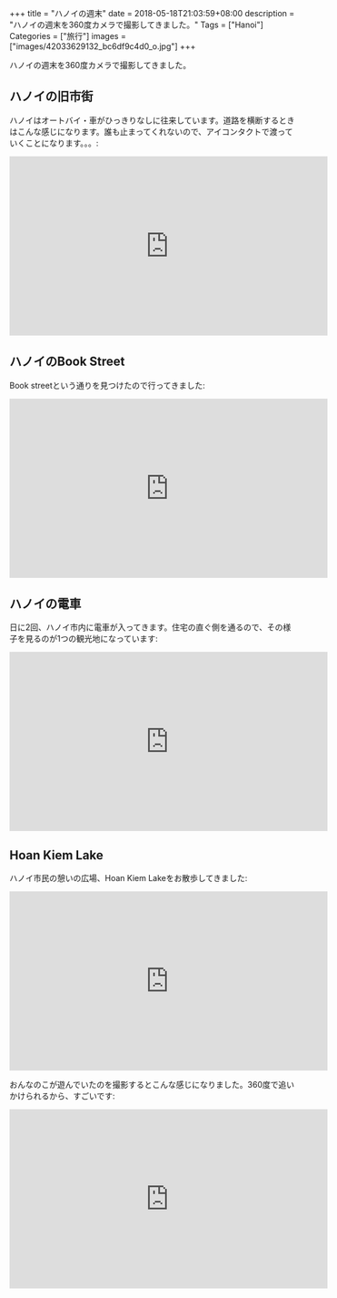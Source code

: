 +++
title = "ハノイの週末"
date = 2018-05-18T21:03:59+08:00
description = "ハノイの週末を360度カメラで撮影してきました。"
Tags = ["Hanoi"]
Categories = ["旅行"]
images = ["images/42033629132_bc6df9c4d0_o.jpg"]
+++

ハノイの週末を360度カメラで撮影してきました。

## ハノイの旧市街
ハノイはオートバイ・車がひっきりなしに往来しています。道路を横断するときはこんな感じになります。誰も止まってくれないので、アイコンタクトで渡っていくことになります。。。:

<iframe width="560" height="315" src="https://www.youtube.com/embed/MNeaCnSmI08?rel=0" frameborder="0" allow="autoplay; encrypted-media" allowfullscreen></iframe>

## ハノイのBook Street
Book streetという通りを見つけたので行ってきました:

<iframe width="560" height="315" src="https://www.youtube.com/embed/djffo4tHOq0?rel=0" frameborder="0" allow="autoplay; encrypted-media" allowfullscreen></iframe>

## ハノイの電車
日に2回、ハノイ市内に電車が入ってきます。住宅の直ぐ側を通るので、その様子を見るのが1つの観光地になっています:

<iframe width="560" height="315" src="https://www.youtube.com/embed/9CaKMDWMNso?rel=0" frameborder="0" allow="autoplay; encrypted-media" allowfullscreen></iframe>

## Hoan Kiem Lake
ハノイ市民の憩いの広場、Hoan Kiem Lakeをお散歩してきました:

<iframe width="560" height="315" src="https://www.youtube.com/embed/slDFmIb9A5o?rel=0" frameborder="0" allow="autoplay; encrypted-media" allowfullscreen></iframe>

おんなのこが遊んでいたのを撮影するとこんな感じになりました。360度で追いかけられるから、すごいです:

<iframe width="560" height="315" src="https://www.youtube.com/embed/J1vaGbBrzGk?rel=0" frameborder="0" allow="autoplay; encrypted-media" allowfullscreen></iframe>
